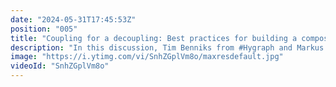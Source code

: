 ```yaml
---
date: "2024-05-31T17:45:53Z"
position: "005"
title: "Coupling for a decoupling: Best practices for building a composable architecture | Datrycs x Hygraph"
description: "In this discussion, Tim Benniks from #Hygraph and Markus Lorenz from #Datrycs explore the intricacies of decoupled architecture and its impact on businesses. From legacy systems to modern infrastructures, they dive deep into the challenges companies face and the need for a cohesive backend.\n\nKey Takeaways\n1. Overcoming legacy tools: Discover how companies struggle to adapt to market changes due to legacy systems and the importance of orchestrating data for innovation.\n2. The cost of doing nothing: Explore the consequences of maintaining outdated infrastructures and the impact on user experience, innovation, and market competitiveness.\n3. Understanding market changes: Markus shares valuable insights into the macroeconomic factors driving market changes and the role of IT infrastructure in adapting to unpredictability.\n\nJoin us on slack at https://slack.hygraph.com\n\n00:00 Introduction\n00:30 Challenges brought by monolith\n02:25 The cost of doing nothing: The IT budget dilemma\n04:03 What market change means for businesses: Understanding VUCA\n06:26 What does the market change mean for IT infrastructure for the future\n08:10 Perks of a decoupled infrastructure\n09:25 Challenges of going composable\n14:28 How Content Federation helps decoupled data challenges\n15:50 Perks of using Content Federation"
image: "https://i.ytimg.com/vi/SnhZGplVm8o/maxresdefault.jpg"
videoId: "SnhZGplVm8o"
---
```


